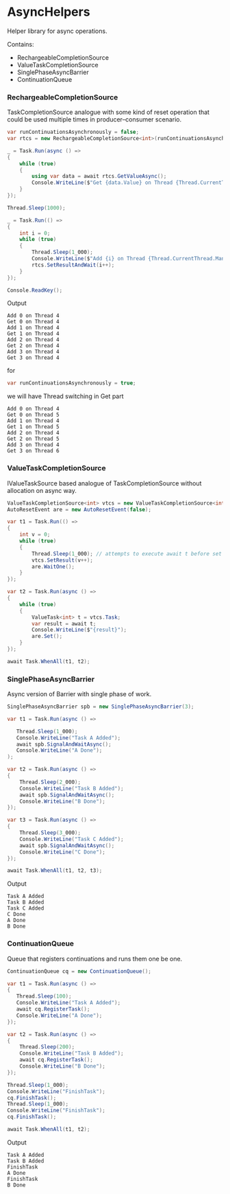 # AsyncHelpers
Helper library for async operations.

Contains:
* RechargeableCompletionSource
* ValueTaskCompletionSource
* SinglePhaseAsyncBarrier
* ContinuationQueue

### RechargeableCompletionSource
TaskCompletionSource analogue with some kind of reset operation that could be used multiple times in producer–consumer scenario.
```C#
var runContinuationsAsynchronously = false;
var rtcs = new RechargeableCompletionSource<int>(runContinuationsAsynchronously);

_ = Task.Run(async () =>
{
    while (true)
    {
        using var data = await rtcs.GetValueAsync();
        Console.WriteLine($"Get {data.Value} on Thread {Thread.CurrentThread.ManagedThreadId}");
    }
});

Thread.Sleep(1000);

_ = Task.Run(() =>
{
    int i = 0;
    while (true)
    {
        Thread.Sleep(1_000);
        Console.WriteLine($"Add {i} on Thread {Thread.CurrentThread.ManagedThreadId}");
        rtcs.SetResultAndWait(i++);
    }
});

Console.ReadKey();
```

Output
```
Add 0 on Thread 4
Get 0 on Thread 4
Add 1 on Thread 4
Get 1 on Thread 4
Add 2 on Thread 4
Get 2 on Thread 4
Add 3 on Thread 4
Get 3 on Thread 4
```
for 
```C#
var runContinuationsAsynchronously = true; 
```
we will have Thread switching in Get part

```
Add 0 on Thread 4
Get 0 on Thread 5
Add 1 on Thread 4
Get 1 on Thread 5
Add 2 on Thread 4
Get 2 on Thread 5
Add 3 on Thread 4
Get 3 on Thread 6
```

### ValueTaskCompletionSource

IValueTaskSource based analogue of TaskCompletionSource without allocation on async way.

```C#
ValueTaskCompletionSource<int> vtcs = new ValueTaskCompletionSource<int>(false);
AutoResetEvent are = new AutoResetEvent(false);

var t1 = Task.Run(() =>
{
    int v = 0;
    while (true)
    {
        Thread.Sleep(1_000); // attempts to execute await t before set result
        vtcs.SetResult(v++);
        are.WaitOne();
    }
});

var t2 = Task.Run(async () =>
{
    while (true)
    {
        ValueTask<int> t = vtcs.Task;
        var result = await t;
        Console.WriteLine($"{result}");
        are.Set();
    }
});

await Task.WhenAll(t1, t2);
```

### SinglePhaseAsyncBarrier

Async version of Barrier with single phase of work.

```C#
SinglePhaseAsyncBarrier spb = new SinglePhaseAsyncBarrier(3);

var t1 = Task.Run(async () =>

   Thread.Sleep(1_000);
   Console.WriteLine("Task A Added");
   await spb.SignalAndWaitAsync();
   Console.WriteLine("A Done");
);

var t2 = Task.Run(async () =>
{
    Thread.Sleep(2_000);
    Console.WriteLine("Task B Added");
    await spb.SignalAndWaitAsync();
    Console.WriteLine("B Done");
});

var t3 = Task.Run(async () =>
{
    Thread.Sleep(3_000);
    Console.WriteLine("Task C Added");
    await spb.SignalAndWaitAsync();
    Console.WriteLine("C Done");
});

await Task.WhenAll(t1, t2, t3);
```

Output

```
Task A Added
Task B Added
Task C Added
C Done
A Done
B Done
```

### ContinuationQueue
Queue that registers continuations and runs them one be one.

```C#
ContinuationQueue cq = new ContinuationQueue();

var t1 = Task.Run(async () =>
{
   Thread.Sleep(100);
   Console.WriteLine("Task A Added");
   await cq.RegisterTask();
   Console.WriteLine("A Done");
});

var t2 = Task.Run(async () =>
{
    Thread.Sleep(200);
    Console.WriteLine("Task B Added");
    await cq.RegisterTask();
    Console.WriteLine("B Done");
});

Thread.Sleep(1_000);
Console.WriteLine("FinishTask");
cq.FinishTask();
Thread.Sleep(1_000);
Console.WriteLine("FinishTask");
cq.FinishTask();

await Task.WhenAll(t1, t2);
```

Output

```
Task A Added
Task B Added
FinishTask
A Done
FinishTask
B Done
```
